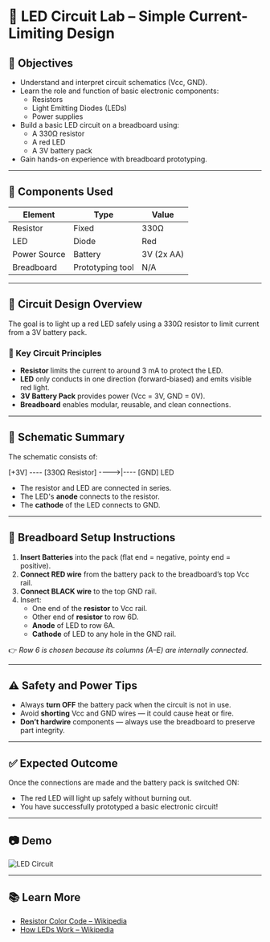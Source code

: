 # 🔴 LED Circuit Lab – Simple Current-Limiting Design

## 🧠 Objectives

- Understand and interpret circuit schematics (Vcc, GND).
- Learn the role and function of basic electronic components:
  - Resistors
  - Light Emitting Diodes (LEDs)
  - Power supplies
- Build a basic LED circuit on a breadboard using:
  - A 330Ω resistor
  - A red LED
  - A 3V battery pack
- Gain hands-on experience with breadboard prototyping.

---

## 🧩 Components Used

| Element       | Type     | Value         |
|---------------|----------|---------------|
| Resistor      | Fixed    | 330Ω          |
| LED           | Diode    | Red           |
| Power Source  | Battery  | 3V (2x AA)     |
| Breadboard    | Prototyping tool | N/A |

---

## 🔧 Circuit Design Overview

The goal is to light up a red LED safely using a 330Ω resistor to limit current from a 3V battery pack.

### 🔌 Key Circuit Principles

- **Resistor** limits the current to around 3 mA to protect the LED.
- **LED** only conducts in one direction (forward-biased) and emits visible red light.
- **3V Battery Pack** provides power (Vcc = 3V, GND = 0V).
- **Breadboard** enables modular, reusable, and clean connections.

---

## 📝 Schematic Summary

The schematic consists of:

[+3V] ---- [330Ω Resistor] ---->|---- [GND]
LED


- The resistor and LED are connected in series.
- The LED's **anode** connects to the resistor.
- The **cathode** of the LED connects to GND.

---

## 🧪 Breadboard Setup Instructions

1. **Insert Batteries** into the pack (flat end = negative, pointy end = positive).
2. **Connect RED wire** from the battery pack to the breadboard’s top Vcc rail.
3. **Connect BLACK wire** to the top GND rail.
4. Insert:
   - One end of the **resistor** to Vcc rail.
   - Other end of **resistor** to row 6D.
   - **Anode** of LED to row 6A.
   - **Cathode** of LED to any hole in the GND rail.

👉 *Row 6 is chosen because its columns (A–E) are internally connected.*

---

## ⚠️ Safety and Power Tips

- Always **turn OFF** the battery pack when the circuit is not in use.
- Avoid **shorting** Vcc and GND wires — it could cause heat or fire.
- **Don’t hardwire** components — always use the breadboard to preserve part integrity.

---

## ✅ Expected Outcome

Once the connections are made and the battery pack is switched ON:
- The red LED will light up safely without burning out.
- You have successfully prototyped a basic electronic circuit!

---

## 📷 Demo

![LED Circuit](insert-your-image-url-here)

---

## 📚 Learn More

- [Resistor Color Code – Wikipedia](https://en.wikipedia.org/wiki/Electronic_color_code#Resistor_code)
- [How LEDs Work – Wikipedia](https://en.wikipedia.org/wiki/Light-emitting_diode)
